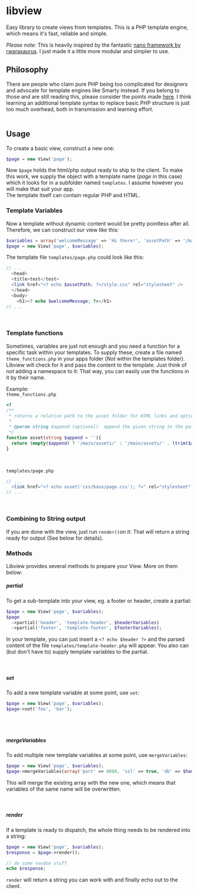 # libview
Easy library to create views from templates. This is a PHP template engine, which means it's fast, reliable and simple.

*Please note:* This is heavily inspired by the fantastic [nano framework by rwarasaurus](https://github.com/rwarasaurus/nano/). I just made it a little more modular and simpler to use.

## Philosophy
There are people who claim pure PHP being too complicated for designers and advocate for template engines like Smarty instead. If you belong to those and are still reading this, please consider the points made [here](http://www.bigsmoke.us/php-templates/smarter-sans-smarty). I think learning an additional template syntax to replace basic PHP structure is just too much overhead, both in transmission and learning effort.  
&nbsp;
&nbsp;


## Usage
To create a basic view, construct a new one:
```php
$page = new View('page');
```
Now `$page` holds the html/php output ready to ship to the client. To make this work, we supply the object with a template name (*page* in this case) which it looks for in a subfolder named `templates`. I assume however you will make that suit your app.  
The template itself can contain regular PHP and HTML.
&nbsp;

### Template Variables
Now a template without dynamic content would be pretty pointless after all. Therefore, we can construct our view like this:
```php
$variables = array('welcomeMessage' => 'Hi there!', 'assetPath' => '/main/assets');
$page = new View('page', $variables);
```
The template file `templates/page.php` could look like this:
```php
// ...
  <head>
  <title>test</test>
  <link href="<? echo $assetPath; ?>/style.css" rel="stylesheet" />
  </head>
  <body>
    <h1><? echo $welcomeMessage; ?></h1>
// ...
```
&nbsp;

### Template functions
Sometimes, variables are just not enough and you need a function for a specific task within your templates. To supply these, create a file named `theme_functions.php` in your apps folder (*Not* within the templates folder). Libview will check for it and pass the content to the template. Just think of *not* adding a namespace to it: That way, you can easily use the functions in it by their name.  

Example:  
`theme_functions.php`
```php
<?
/**
 * returns a relative path to the asset folder for HTML links and optionally appends an element.
 *
 * @param string $append (optional)  append the given string to the path.
 */
function asset(string $append = ''){
  return (empty($append) ? '/main/assets/' : '/main/assets/' . ltrim($append, '/'));
}
```
&nbsp;

`templates/page.php`
```php
// ...
  <link href="<? echo asset('css/base/page.css'); ?>" rel="stylesheet" />
// ...
```
&nbsp;

### Combining to String output
If you are done with the view, just run `render()`on it: That will return a string ready for output (See below for details).
&nbsp;

### Methods
Libview provides several methods to prepare your View. More on them below:
&nbsp;

##### partial
To get a sub-template into your view, eg. a footer or header, create a partial:
```php
$page = new View('page', $variables);
$page
  ->partial('header', 'template-header', $headerVariables)
  ->partial('footer', 'template-footer', $footerVariables);
```
In your template, you can just insert a `<? echo $header ?>` and the parsed content of the file `templates/template-header.php` will appear. You also can (but don't have to) supply template variables to the partial.  
&nbsp;  
&nbsp;  

##### set
To add a new template variable at some point, use `set`:
```php
$page = new View('page', $variables);
$page->set('foo', 'bar');
```
&nbsp;  
&nbsp;  

##### mergeVariables
To add multiple new template variables at some point, use `mergeVariables`:
```php
$page = new View('page', $variables);
$page->mergeVariables(array('port' => 8080, 'ssl' => true, 'db' => $handle));
```
This will merge the existing array with the new one, which means that variables of the same name will be overwritten.  
&nbsp;  
&nbsp;  

##### render
If a template is ready to dispatch, the whole thing needs to be rendered into a string:
```php
$page = new View('page', $variables);
$response = $page->render();

// do some voodoo stuff
echo $response;
```
`render` will return a string you can work with and finally echo out to the client.
&nbsp;

